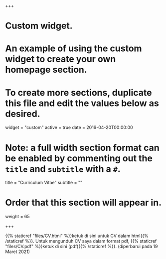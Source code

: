 +++
# Custom widget.
# An example of using the custom widget to create your own homepage section.
# To create more sections, duplicate this file and edit the values below as desired.
widget = "custom"
active = true
date = 2016-04-20T00:00:00

# Note: a full width section format can be enabled by commenting out the `title` and `subtitle` with a `#`.
title = "Curriculum Vitae"
subtitle = ""

# Order that this section will appear in.
weight = 65

+++

{{% staticref "files/CV.html" %}}ketuk di sini untuk CV dalam html{{% /staticref %}}. Untuk mengunduh CV saya dalam format pdf, {{% staticref "files/CV.pdf" %}}ketuk di sini (pdf){{% /staticref %}}. (diperbarui pada 19 Maret 2021)